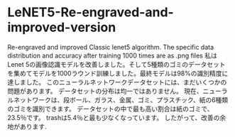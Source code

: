 # LeNET5-Re-engraved-and-improved-version
Re-engraved and improved Classic lenet5 algorithm.
The specific data distribution and accuracy after training 1000 times are as .png files
私はLenet 5の画像認識モデルを改善しました。そして5種類のゴミのデータセットを集めてモデルを1000ラウンド訓練しました。最終モデルは98%の識別精度に達しました。
このニューラルネットワークデータセットには、まだいくつかの問題があります。 データセットの分布は均一ではありません。 現在、ニューラルネットワークは、段ボール、ガラス、金属、ゴミ、プラスチック、紙の6種類のゴミを識別できます。 データセットの中で最も高い割合は紙のゴミで、23.5％です。 trashは5.4％と最も少なくなっています。 したがって、改善の余地があります.
